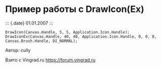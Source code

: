 Пример работы с DrawIcon(Ex)
============================

::: {.date}
01.01.2007
:::

    DrawIcon(Canvas.Handle, 5, 5, Application.Icon.Handle);
    DrawIconEx(Canvas.Handle, 40, 40, Application.Icon.Handle, 0, 0, 0, Canvas.Brush.Handle, DI_NORMAL); 

Автор: cully

Взято с Vingrad.ru <https://forum.vingrad.ru>
